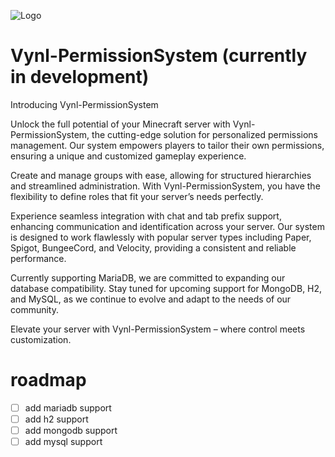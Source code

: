 ![Logo](https://cdn.discordapp.com/attachments/1188215566935265280/1237533985014284299/OIG4.png?ex=663bfed6&is=663aad56&hm=cec2b0c6457c92339d5c385538bbc8961e02e0f00bf888483cfa878b63e71db2&)


# Vynl-PermissionSystem (currently in development)
Introducing Vynl-PermissionSystem

Unlock the full potential of your Minecraft server with Vynl-PermissionSystem, the cutting-edge solution for personalized permissions management. Our system empowers players to tailor their own permissions, ensuring a unique and customized gameplay experience.

Create and manage groups with ease, allowing for structured hierarchies and streamlined administration. With Vynl-PermissionSystem, you have the flexibility to define roles that fit your server’s needs perfectly.

Experience seamless integration with chat and tab prefix support, enhancing communication and identification across your server. Our system is designed to work flawlessly with popular server types including Paper, Spigot, BungeeCord, and Velocity, providing a consistent and reliable performance.

Currently supporting MariaDB, we are committed to expanding our database compatibility. Stay tuned for upcoming support for MongoDB, H2, and MySQL, as we continue to evolve and adapt to the needs of our community.

Elevate your server with Vynl-PermissionSystem – where control meets customization.

# roadmap
- [ ] add mariadb support
- [ ] add h2 support 
- [ ] add mongodb support
- [ ] add mysql support
